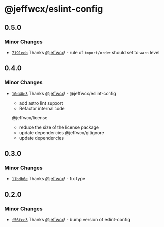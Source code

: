 # @jeffwcx/eslint-config

## 0.5.0

### Minor Changes

- [`7191eeb`](https://github.com/jeffwcx/jeffwcx-config/commit/7191eeb6aa35aeca317d01bb5bbbbc64223ac6dd) Thanks [@jeffwcx](https://github.com/jeffwcx)! - rule of `import/order` should set to `warn` level

## 0.4.0

### Minor Changes

- [`10d40e3`](https://github.com/jeffwcx/jeffwcx-config/commit/10d40e38c1c220e435dcabb23e86d0878d6db50b) Thanks [@jeffwcx](https://github.com/jeffwcx)! - @jeffwcx/eslint-config

  - add astro lint support
  - Refactor internal code

  @jeffwcx/license

  - reduce the size of the license package
  - update dependencies
    @jeffwcx/gitignore
  - update dependencies

## 0.3.0

### Minor Changes

- [`11bdb6e`](https://github.com/jeffwcx/jeffwcx-config/commit/11bdb6ee31cb5d9e170627f8a1f51ab24a8280bb) Thanks [@jeffwcx](https://github.com/jeffwcx)! - fix type

## 0.2.0

### Minor Changes

- [`f56fcc3`](https://github.com/jeffwcx/jeffwcx-config/commit/f56fcc33b11c3305f273bdc8f3f55dad01bf6fc9) Thanks [@jeffwcx](https://github.com/jeffwcx)! - bump version of eslint-config
